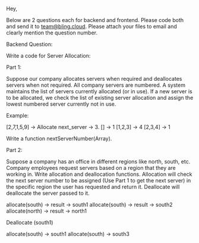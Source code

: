 Hey,

Below are 2 questions each for backend and frontend. Please code both and send it to team@bling.cloud. Please attach your files to email and clearly mention the question number.

Backend Question:

Write a code for Server Allocation:


Part 1:
				
Suppose our company allocates servers when required and deallocates servers when not required. All company servers are numbered. A system maintains the list of servers currently allocated (or in use). If a new server is to be allocated, we check the list of existing server allocation and assign the lowest numbered server currently not in use.


Example:


[2,7,1,5,9] -> Allocate next_server -> 3.
[] -> 1
[1,2,3] -> 4
[2,3,4] -> 1


Write a function nextServerNumber(Array).




Part 2:


Suppose a company has an office in different regions like north, south, etc. Company employees request servers based on a region that they are working in. Write allocation and deallocation functions. Allocation will check the next server number to be assigned (Use Part 1 to get the next server) in the specific region the user has requested and return it.
Deallocate will deallocate the server passed to it.


allocate(south) -> result -> south1
allocate(south) -> result -> south2
allocate(north) -> result -> north1


Deallocate (south1) 


allocate(south) -> south1
allocate(south) -> south3

